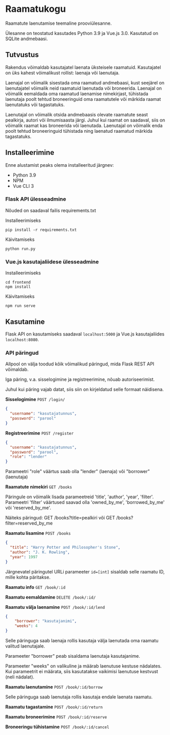 # Raamatukogu
Raamatute laenutamise teemaline prooviülesanne. 

Ülesanne on teostatud kasutades Python 3.9 ja Vue.js 3.0. 
Kasutatud on SQLite andmebaasi.

## Tutvustus
Rakendus võimaldab kasutajatel laenata üksteisele raamatuid.
Kasutajatel on üks kahest võimalikust rollist: laenaja või laenutaja.

Laenajal on võimalik sisestada oma raamatud andmebaasi, kust seejärel
on laenutajatel võimalik neid raamatuid laenutada või broneerida.
Laenajal on võimalik eemaldada oma raamatud laenamise nimekirjast,
tühistada laenutaja poolt tehtud broneeringuid oma raamatutele või
märkida raamat laenutatuks või tagastatuks.

Laenutajal on võimalik otsida andmebaasis olevate raamatute seast
pealkirja, autori või ilmumisaasta järgi. Juhul kui raamat on saadaval,
siis on võimalik raamat kas broneerida või laenutada. Laenutajal on
võimalik enda poolt tehtud broneeringuid tühistada ning laenatud 
raamatud märkida tagastatuks.

## Installeerimine
Enne alustamist peaks olema installeeritud järgnev:
 - Python 3.9
 - NPM
 - Vue CLI 3

### Flask API ülesseadmine
Nõuded on saadaval failis requirements.txt

Installeerimiseks
```
pip install -r requirements.txt
```
Käivitamiseks
```
python run.py
```
### Vue.js kasutajaliidese ülesseadmine
Installeerimiseks
```
cd frontend
npm install
```
Käivitamiseks
```
npm run serve
```

## Kasutamine
Flask API on kasutamiseks saadaval `localhost:5000` 
ja Vue.js kasutajaliides `localhost:8080`.

### API päringud
Allpool on välja toodud kõik võimalikud päringud, mida Flask REST API võimaldab.

Iga päring, v.a. sisselogimine ja registreerimine, nõuab autoriseerimist.

Juhul kui päring vajab datat, siis siin on kirjeldatud selle formaat näidisena.

**Sisselogimine** 
`POST /login/`
```json
{
  "username": "kasutajatunnus", 
  "password": "parool"
}
```
**Registreerimine** 
`POST /register`
```json
{
  "username": "kasutajatunnus", 
  "password": "parool",
  "role": "lender"
}
```
Parameetri "role" väärtus saab olla "lender" (laenaja) või "borrower" (laenutaja)

**Raamatute nimekiri** 
`GET /books`

Päringule on võimalik lisada parameetreid 'title', 'author', 'year', 'filter'. 
Parameetri 'filter' väärtused saavad olla 'owned_by_me', 'borrowed_by_me' või 'reserved_by_me'.

Näiteks päringud:
GET /books?title=pealkiri või GET /books?filter=reserved_by_me

**Raamatu lisamine** 
`POST /books`
```json
{
  "title": "Harry Potter and Philosopher's Stone",
  "author": "J. K. Rowling", 
  "year": 1997
}
```

Järgnevatel päringutel URLi parameeter `id=[int]` sisaldab selle raamatu ID, mille kohta päritakse.

**Raamatu info**
`GET /book/:id`

**Raamatu eemaldamine** 
`DELETE /book/:id/`

**Raamatu välja laenamine** 
`POST /book/:id/lend`
```json
{
    "borrower": "kasutajanimi",
    "weeks": 4
}
```
Selle päringuga saab laenaja rollis kasutaja välja laenutada oma raamatu valitud laenutajale.

Parameeter "borrower" peab sisaldama laenutaja kasutajanime. 

Parameeter "weeks" on valikuline ja määrab laenutuse kestuse nädalates.
Kui parameetrit ei määrata, siis kasutatakse vaikimisi laenutuse kestvust (neli nädalat).

**Raamatu laenutamine** 
`POST /book/:id/borrow`

Selle päringuga saab laenutaja rollis kasutaja endale laenata raamatu.

**Raamatu tagastamine** 
`POST /book/:id/return`

**Raamatu broneerimine**
`POST /book/:id/reserve`

**Broneeringu tühistamine** 
`POST /book/:id/cancel`